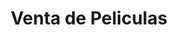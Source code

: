 ---
title: "Venta de Peliculas"
url: /zona-19-ciudad-de-guatemala/venta-de-peliculas/
shop: vídeo
---